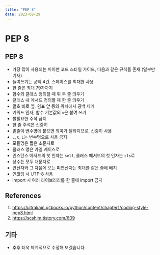 ```yaml
---
title: "PEP 8"
date: 2023-08-29
---
```


# PEP 8

## PEP 8

- 가장 많이 사용되는 파이썬 코드 스타일 가이드, 다음과 같은 규칙들 존재 (일부만 기재)
- 들여쓰기는 공백 4칸, 스페이스를 최대한 사용
- 한 줄은 최대 79자까지
- 함수와 클래스 정의할 때 위 두 줄 띄우기
- 클래스 내 메서드 정의할 때 한 줄 띄우기
- 괄호 바로 옆, 쉼표 앞 등의 위치에서 공백 제거
- 키워드 인자, 함수 기본값의 `=`은 붙여 쓰기
- 불필요한 주석 금지
- 한 줄 주석은 신중히
- 밑줄이 변수명에 붙으면 의미가 달라지므로, 신중히 사용
- `L`, `O`, `I`는 변수명으로 사용 금지
- 모듈명은 짧은 소문자로
- 클래스 명은 카멜 케이스로
- 인스턴스 메서드의 첫 인자는 `self`, 클래스 메서드의 첫 인자는 `cls`로
- 상수는 모두 대문자로
- 연산자와 그 다음에 오는 피연산자는 최대한 같은 줄에 배치
- 인코딩 시 UTF-8 사용
- import 시 여러 라이브러리를 한 줄에 import 금지

## References

1. https://ultrakain.gitbooks.io/python/content/chapter1/coding-style-pep8.html
2. https://scshim.tistory.com/609

## 기타

- 추후 더욱 체계적으로 수정해 보겠습니다.

